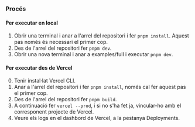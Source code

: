 ### Procés
####  Per executar en local
1. Obrir una terminal i anar a l'arrel del repositori i fer `pnpm install`. Aquest pas només és necessari el primer cop.
2. Des de l'arrel del repositori fer `pnpm dev`.
3. Obrir una nova terminal i anar a examples/full i executar `pnpm dev`.

#### Per executar des de Vercel
0. Tenir instal·lat Vercel CLI.
1. Anar a l'arrel del repositori i fer `pnpm install`, només cal fer aquest pas el primer cop.
2. Des de l'arrel del repositori fer `pnpm build`.
3. A continuació fer `vercel --prod`, i si no s'ha fet ja, vincular-ho amb el corresponent projecte de Vercel.
4. Veure els logs en el dashbord de Vercel, a la pestanya Deployments.